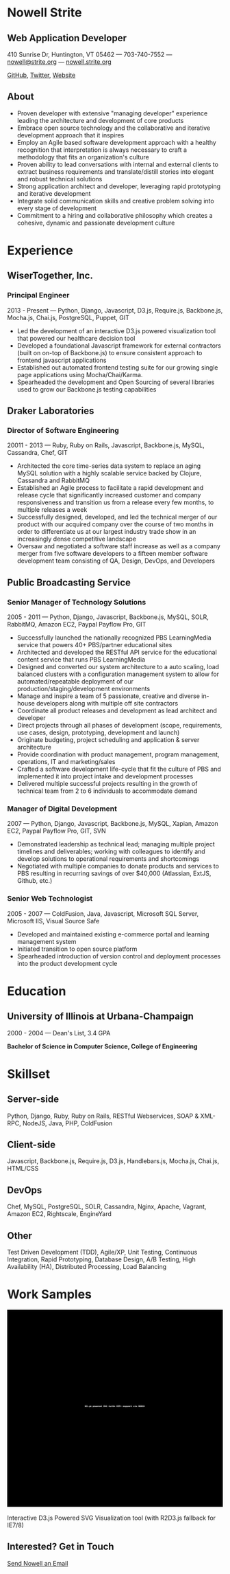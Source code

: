 Nowell Strite
=============

Web Application Developer
-------------------------

410 Sunrise Dr,
 Huntington, VT 05462 —
 703-740-7552 —
 nowell@strite.org —
 [nowell.strite.org](http://nowell.strite.org)

[GitHub](https://github.com/nowells), [Twitter](https://twitter.com/nowells), [Website](http://nowell.strite.org)

About
-----

-   Proven developer with extensive "managing developer" experience leading the architecture and development of core products
-   Embrace open source technology and the collaborative and iterative development approach that it inspires
-   Employ an Agile based software development approach with a healthy recognition that interpretation is always necessary to craft a methodology that fits an organization's culture
-   Proven ability to lead conversations with internal and external clients to extract business requirements and translate/distill stories into elegant and robust technical solutions
-   Strong application architect and developer, leveraging rapid prototyping and iterative development
-   Integrate solid communication skills and creative problem solving into every stage of development
-   Commitment to a hiring and collaborative philosophy which creates a cohesive, dynamic and passionate development culture

Experience
==========

WiserTogether, Inc.
-------------------

### Principal Engineer

2013 - Present — Python, Django, Javascript, D3.js, Require.js, Backbone.js, Mocha.js, Chai.js, PostgreSQL, Puppet, GIT

-   Led the development of an interactive D3.js powered visualization tool that powered our healthcare decision tool
-   Developed a foundational Javascript framework for external contractors (built on on-top of Backbone.js) to ensure consistent approach to frontend javascript applications
-   Established out automated frontend testing suite for our growing single page applications using Mocha/Chai/Karma.
-   Spearheaded the development and Open Sourcing of several libraries used to grow our Backbone.js testing capabilities

Draker Laboratories
-------------------

### Director of Software Engineering

20011 - 2013 — Ruby, Ruby on Rails, Javascript, Backbone.js, MySQL, Cassandra, Chef, GIT

-   Architected the core time-series data system to replace an aging MySQL solution with a highly scalable service backed by Clojure, Cassandra and RabbitMQ
-   Established an Agile process to facilitate a rapid development and release cycle that significantly increased customer and company responsiveness and transition us from a release every few months, to multiple releases a week
-   Successfully designed, developed, and led the technical merger of our product with our acquired company over the course of two months in order to differentiate us at our largest industry trade show in an increasingly dense competitive landscape
-   Oversaw and negotiated a software staff increase as well as a company merger from five software developers to a fifteen member software development team consisting of QA, Design, DevOps, and Developers

Public Broadcasting Service
---------------------------

### Senior Manager of Technology Solutions

2005 - 2011 — Python, Django, Javascript, Backbone.js, MySQL, SOLR, RabbitMQ, Amazon EC2, Paypal Payflow Pro, GIT

-   Successfully launched the nationally recognized PBS LearningMedia service that powers 40+ PBS/partner educational sites
-   Architected and developed the RESTful API service for the educational content service that runs PBS LearningMedia
-   Designed and converted our system architecture to a auto scaling, load balanced clusters with a configuration management system to allow for automated/repeatable deployment of our production/staging/development environments
-   Manage and inspire a team of 5 passionate, creative and diverse in-house developers along with multiple off site contractors
-   Coordinate all product releases and development as lead architect and developer
-   Direct projects through all phases of development (scope, requirements, use cases, design, prototyping, development and launch)
-   Originate budgeting, project scheduling and application & server architecture
-   Provide coordination with product management, program management, operations, IT and marketing/sales
-   Crafted a software development life-cycle that fit the culture of PBS and implemented it into project intake and development processes
-   Delivered multiple successful projects resulting in the growth of technical team from 2 to 6 individuals to accommodate demand

### Manager of Digital Development

2007 — Python, Django, Javascript, Backbone.js, MySQL, Xapian, Amazon EC2, Paypal Payflow Pro, GIT, SVN

-   Demonstrated leadership as technical lead; managing multiple project timelines and deliverables; working with colleagues to identify and develop solutions to operational requirements and shortcomings
-   Negotiated with multiple companies to donate products and services to PBS resulting in recurring savings of over \$40,000 (Atlassian, ExtJS, Github, etc.)

### Senior Web Technologist

2005 - 2007 — ColdFusion, Java, Javascript, Microsoft SQL Server, Microsoft IIS, Visual Source Safe

-   Developed and maintained existing e-commerce portal and learning management system
-   Initiated transition to open source platform
-   Spearheaded introduction of version control and deployment processes into the product development cycle

Education
=========

University of Illinois at Urbana-Champaign
------------------------------------------

2000 - 2004 — Dean's List, 3.4 GPA

**Bachelor of Science in Computer Science, College of Engineering**

Skillset
========

Server-side
-----------

Python, Django, Ruby, Ruby on Rails, RESTful Webservices, SOAP & XML-RPC, NodeJS, Java, PHP, ColdFusion

Client-side
-----------

Javascript, Backbone.js, Require.js, D3.js, Handlebars.js, Mocha.js, Chai.js, HTML/CSS

DevOps
------

Chef, MySQL, PostgreSQL, SOLR, Cassandra, Nginx, Apache, Vagrant, Amazon EC2, Rightscale, EngineYard

Other
-----

Test Driven Development (TDD), Agile/XP, Unit Testing, Continuous Integration, Rapid Prototyping, Database Design, A/B Testing, High Availability (HA), Distributed Processing, Load Balancing

Work Samples
============

![](img/bullseye.gif)

Interactive D3.js Powered SVG Visualization tool (with R2D3.js fallback for IE7/8)

Interested? Get in Touch
------------------------

[Send Nowell an Email](mailto:nowell@strite.org)
